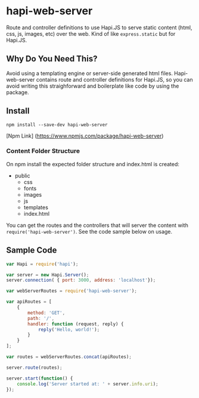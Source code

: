 # hapi-web-server
Route and controller definitions to use Hapi.JS to serve static content (html, css, js, images, etc) over the web. Kind of like `express.static` but for Hapi.JS.

## Why Do You Need This?
Avoid using a templating engine or server-side generated html files. Hapi-web-server contains route and controller definitions for Hapi.JS, so you can avoid writing this straighforward and boilerplate like code by using the package.

## Install
`npm install --save-dev hapi-web-server`

[Npm Link] (https://www.npmjs.com/package/hapi-web-server)

### Content Folder Structure
On npm install the expected folder structure and index.html is created:
- public
  - css
  - fonts
  - images
  - js
  - templates
  - index.html

You can get the routes and the controllers that will server the content with `require('hapi-web-server')`. See the code sample below on usage.

## Sample Code
```javascript
var Hapi = require('hapi');

var server = new Hapi.Server();
server.connection( { port: 3000, address: 'localhost'});

var webServerRoutes = require('hapi-web-server');

var apiRoutes = [
    {
        method: 'GET',
        path: '/',
        handler: function (request, reply) {
            reply('Hello, world!');
        }
    }
];

var routes = webServerRoutes.concat(apiRoutes);

server.route(routes);

server.start(function() {
    console.log('Server started at: ' + server.info.uri);
});
```
